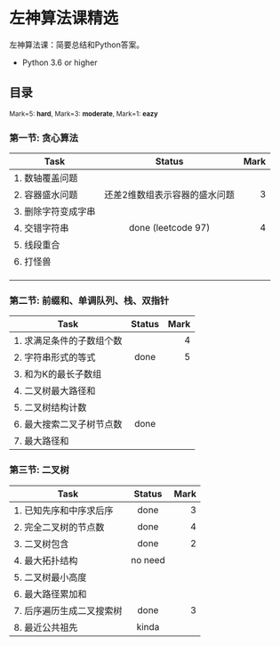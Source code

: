 # 左神算法课精选
左神算法课：简要总结和Python答案。
- Python 3.6 or higher

## 目录

<sub>Mark=5: **hard**, Mark=3: **moderate**, Mark=1: **eazy**</sub>

### 第一节: 贪心算法

| Task                                         | Status          | Mark  |
| -------------|:-------------:| -----:|
| 1. 数轴覆盖问题   |               | |
| 2. 容器盛水问题 | 还差2维数组表示容器的盛水问题 | 3 |
| 3. 删除字符变成字串 |                               |      |
| 4. 交错字符串       |      done (leetcode 97)       |    4 |
| 5. 线段重合 |  |  |
| 6. 打怪兽 |  |  |
|  |  |  |
|  |  |  |
|  |  |  |



### 第二节: 前缀和、单调队列、栈、双指针

| Task                      | Status | Mark |
| ------------------------- | :----: | ---: |
| 1. 求满足条件的子数组个数 |        |    4 |
| 2. 字符串形式的等式       |  done  |    5 |
| 3. 和为K的最长子数组      |        |      |
| 4. 二叉树最大路径和       |        |      |
| 5. 二叉树结构计数         |        |      |
| 6. 最大搜索二叉子树节点数 |  done  |      |
| 7. 最大路径和             |        |      |

### 第三节: 二叉树

| Task                      | Status  | Mark |
| ------------------------- | :-----: | ---: |
| 1. 已知先序和中序求后序   |  done   |    3 |
| 2. 完全二叉树的节点数     |  done   |    4 |
| 3. 二叉树包含             |  done   |    2 |
| 4. 最大拓扑结构           | no need |      |
| 5. 二叉树最小高度         |         |      |
| 6. 最大路径累加和         |         |      |
| 7. 后序遍历生成二叉搜索树 |  done   |    3 |
| 8. 最近公共祖先           |  kinda  |      |



### 
